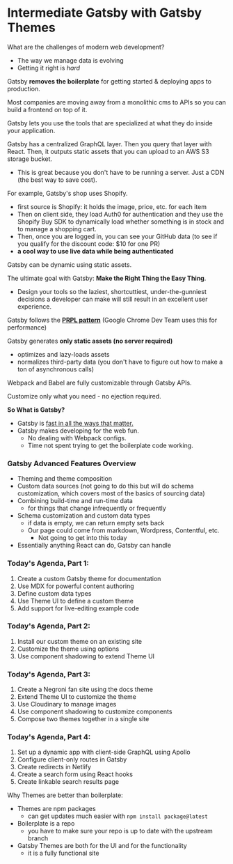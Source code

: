 # Intermediate Gatsby with Gatsby Themes

What are the challenges of modern web development?

- The way we manage data is evolving
- Getting it right is *hard*

Gatsby **removes the boilerplate** for getting started & deploying apps to production.

Most companies are moving away from a monolithic cms to APIs so you can build a frontend on top of it.

Gatsby lets you use the tools that are specialized at what they do inside your application.

Gatsby has a centralized GraphQL layer. Then you query that layer with React. Then, it outputs static assets that you can upload to an AWS S3 storage bucket.

- This is great because you don't have to be running a server. Just a CDN (the best way to save cost).

For example, Gatsby's shop uses Shopify.

- first source is Shopify: it holds the image, price, etc. for each item
- Then on client side, they load Auth0 for authentication and they use the Shopify Buy SDK to dynamically load whether something is in stock and to manage a shopping cart.
- Then, once you are logged in, you can see your GitHub data (to see if you qualify for the discount code: $10 for one PR)
- **a cool way to use live data while being authenticated**

Gatsby can be dynamic using static assets.

The ultimate goal with Gatsby: **Make the Right Thing the Easy Thing**.

- Design your tools so the laziest, shortcuttiest, under-the-gunniest decisions a developer can make will still result in an excellent user experience.

Gatsby follows the <u>**PRPL pattern**</u> (Google Chrome Dev Team uses this for performance)

Gatsby generates **only static assets (no server required)**

- optimizes and lazy-loads assets
- normalizes third-party data (you don't have to figure out how to make a ton of asynchronous calls)

Webpack and Babel are fully customizable through Gatsby APIs.

Customize only what you need - no ejection required.

**So What is Gatsby?**

- Gatsby is <u>fast in all the ways that matter.</u>
- Gatsby makes developing for the web fun.
  - No dealing with Webpack configs.
  - Time not spent trying to get the boilerplate code working.

### Gatsby Advanced Features Overview

- Theming and theme composition
- Custom data sources (not going to do this but will do schema customization, which covers most of the basics of sourcing data)
- Combining build-time and run-time data
  - for things that change infrequently or frequently
- Schema customization and custom data types
  - if data is empty, we can return empty sets back
  - Our page could come from markdown, Wordpress, Contentful, etc.
    - Not going to get into this today
- Essentially anything React can do, Gatsby can handle

### Today's Agenda, Part 1:

1. Create a custom Gatsby theme for documentation
2. Use MDX for powerful content authoring
3. Define custom data types
4. Use Theme UI to define a custom theme
5. Add support for live-editing example code

### Today's Agenda, Part 2:

1. Install our custom theme on an existing site
2. Customize the theme using options
3. Use component shadowing to extend Theme UI

### Today's Agenda, Part 3:

1. Create a Negroni fan site using the docs theme
2. Extend Theme UI to customize the theme
3. Use Cloudinary to manage images
4. Use component shadowing to customize components
5. Compose two themes together in a single site

### Today's Agenda, Part 4:

1. Set up a dynamic app with client-side GraphQL using Apollo
2. Configure client-only routes in Gatsby
3. Create redirects in Netlify
4. Create a search form using React hooks
5. Create linkable search results page



Why Themes are better than boilerplate:

- Themes are npm packages
  - can get updates much easier with `npm install package@latest`
- Boilerplate is a repo
  - you have to make sure your repo is up to date with the upstream branch
- Gatsby Themes are both for the UI and for the functionality
  - it is a fully functional site

